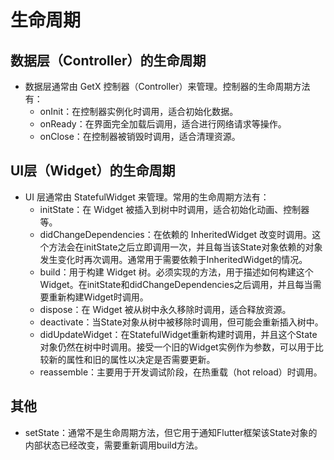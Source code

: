 # 生命周期

## 数据层（Controller）的生命周期

* 数据层通常由 GetX 控制器（Controller）来管理。控制器的生命周期方法有：
  * onInit：在控制器实例化时调用，适合初始化数据。
  * onReady：在界面完全加载后调用，适合进行网络请求等操作。
  * onClose：在控制器被销毁时调用，适合清理资源。

## UI层（Widget）的生命周期

* UI 层通常由 StatefulWidget 来管理。常用的生命周期方法有：
  * initState：在 Widget 被插入到树中时调用，适合初始化动画、控制器等。
  * didChangeDependencies：在依赖的 InheritedWidget 改变时调用。这个方法会在initState之后立即调用一次，并且每当该State对象依赖的对象发生变化时再次调用。通常用于需要依赖于InheritedWidget的情况。
  * build：用于构建 Widget 树。必须实现的方法，用于描述如何构建这个Widget。在initState和didChangeDependencies之后调用，并且每当需要重新构建Widget时调用。
  * dispose：在 Widget 被从树中永久移除时调用，适合释放资源。
  * deactivate：当State对象从树中被移除时调用，但可能会重新插入树中。
  * didUpdateWidget：在StatefulWidget重新构建时调用，并且这个State对象仍然在树中时调用。接受一个旧的Widget实例作为参数，可以用于比较新的属性和旧的属性以决定是否需要更新。
  * reassemble：主要用于开发调试阶段，在热重载（hot reload）时调用。

## 其他

* setState：通常不是生命周期方法，但它用于通知Flutter框架该State对象的内部状态已经改变，需要重新调用build方法。
